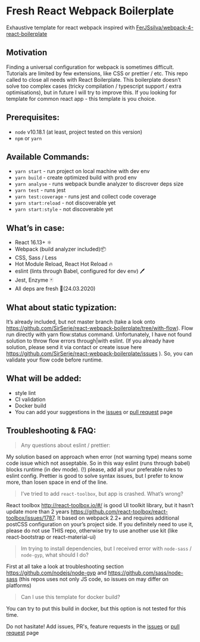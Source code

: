 # Fresh React Webpack Boilerplate

Exhaustive template for react webpack inspired with [FerJSsilva/webpack-4-react-boilerplate](https://github.com/FerJSsilva/webpack-4-react-boilerplate)


## Motivation
Finding a universal configuration for webpack is sometimes difficult. Tutorials are limited by few extensions, like CSS or prettier / etc. This repo called to close all needs with React Boilerplate. This boilerplate doesn’t solve too complex cases (tricky compilation / typescript support / extra optimisations), but in future I will try to improve this. If you looking for template for common react app - this template is you choice.

## Prerequisites:
* `node` v10.18.1 (at least, project tested on this version)
* `npm` or `yarn`


## Available Commands: 
* `yarn start` - run project on local machine with dev env
* `yarn build` - create optimized build with prod env
* `yarn analyse` - runs webpack bundle analyzer to discrover deps size
* `yarn test` - runs jest
* `yarn test:coverage` - runs jest and collect code coverage
* `yarn start:reload` - not discoverable yet
* `yarn start:style` - not discoverable yet

## What’s in case:
* React 16.13+ ⚛️
* Webpack (build analyzer included)📦
* CSS, Sass / Less
* Hot Module Reload, React Hot Reload 🔥
* eslint (lints through Babel, configured for dev env) 🖊️
* Jest, Enzyme 🃏
* All deps are fresh 🥬(24.03.2020)

## What about static typization: 
It’s already included, but not master branch (take a look onto https://github.com/SirSerje/react-webpack-boilerplate/tree/with-flow). Flow run directly with yarn flow:status command. Unfortunately, I have not found solution to throw flow errors through|with eslint. (If you already have solution, please send it via contact or create issue here https://github.com/SirSerje/react-webpack-boilerplate/issues ). So, you can validate your flow code before runtime.

## What will be added:
* style lint
* CI validation
* Docker build 
* You can add your suggestions in the [issues](https://github.com/SirSerje/react-webpack-boilerplate/issues) or [pull request](https://github.com/SirSerje/react-webpack-boilerplate/pulls) page



## Troubleshooting & FAQ:
> Any questions about eslint / prettier:

My solution based on approach when error (not warning type) means some code issue which not asseptable. So in this way eslint (runs through babel) blocks runtime (in dev mode). (!) please, add all your preferable rules to eslint config. Prettier is good to solve syntax issues, but I prefer to know more, than losen space in end of the line.

> I’ve tried to add `react-toolbox`, but app is crashed. What’s wrong? 

React toolbox http://react-toolbox.io/#/ is good UI toolkit library, but it hasn’t update more than 2 years https://github.com/react-toolbox/react-toolbox/issues/1787. It based on webpack 2.2+ and requires additional postCSS configuration on your’s project side. If you definitely need to use it, please do not use THIS repo, otherwise try to use another use kit (like react-bootstrap or react-material-ui)

> Im trying to install dependencies, but I received error with `node-sass` / `node-gyp`, what should I do?

First at all take a look at troubleshooting section https://github.com/nodejs/node-gyp and https://github.com/sass/node-sass (this repos uses not only JS code, so issues on may differ on platforms)

> Can I use this template for docker build?

You can try to put this build in docker, but this option is not tested for this time.


Do not hasitate! Add issues, PR's, feature requests in the [issues](https://github.com/SirSerje/react-webpack-boilerplate/issues) or [pull request](https://github.com/SirSerje/react-webpack-boilerplate/pulls) page
